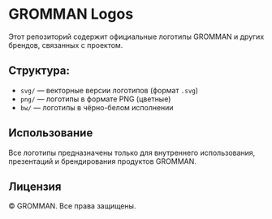 # GROMMAN Logos

Этот репозиторий содержит официальные логотипы GROMMAN и других брендов, связанных с проектом.

## Структура:
- `svg/` — векторные версии логотипов (формат `.svg`)
- `png/` — логотипы в формате PNG (цветные)
- `bw/` — логотипы в чёрно-белом исполнении

## Использование
Все логотипы предназначены только для внутреннего использования, презентаций и брендирования продуктов GROMMAN.

## Лицензия
© GROMMAN. Все права защищены. 